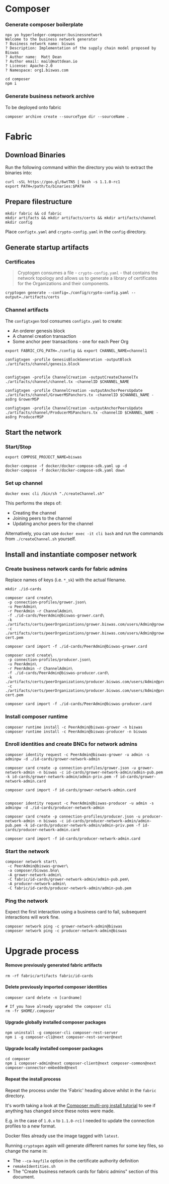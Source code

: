 # Composer

### Generate composer boilerplate

```shell
npx yo hyperledger-composer:businessnetwork
Welcome to the business network generator
? Business network name: biswas
? Description: Implementation of the supply chain model proposed by Biswas
? Author name:  Matt Dean
? Author email: mail@mattdean.io
? License: Apache-2.0
? Namespace: org1.biswas.com

cd composer
npm i
```

### Generate business network archive

To be deployed onto fabric

```
composer archive create --sourceType dir --sourceName .
```



# Fabric

## Download Binaries

Run the following command within the directory you wish to extract the binaries into:

````
curl -sSL https://goo.gl/6wtTN5 | bash -s 1.1.0-rc1
export PATH=/path/to/binaries:$PATH
````



## Prepare filestructure

```shell
mkdir fabric && cd fabric
mkdir artifacts && mkdir artifacts/certs && mkdir artifacts/channel
mkdir config
```

Place `configtx.yaml` and `crypto-config.yaml` in the `config` directory.



## Generate startup artifacts

### Certificates

> Cryptogen consumes a file - ``crypto-config.yaml`` - that contains the network topology and allows us to generate a library of certificates for the Organizations and their components.

```shell
cryptogen generate --config=./config/crypto-config.yaml --output=./artifacts/certs
```

 ### Channel artifacts

The `configtxgen` tool consumes `configtx.yaml` to create: 

- An orderer genesis block
- A channel creation transaction
- Some anchor peer transactions - one for each Peer Org

```shell
export FABRIC_CFG_PATH=./config && export CHANNEL_NAME=channel1

configtxgen -profile GenesisBlockGeneration -outputBlock ./artifacts/channel/genesis.block


configtxgen -profile ChannelCreation -outputCreateChannelTx ./artifacts/channel/channel.tx -channelID $CHANNEL_NAME

configtxgen -profile ChannelCreation -outputAnchorPeersUpdate ./artifacts/channel/GrowerMSPanchors.tx -channelID $CHANNEL_NAME -asOrg GrowerMSP

configtxgen -profile ChannelCreation -outputAnchorPeersUpdate ./artifacts/channel/ProducerMSPanchors.tx -channelID $CHANNEL_NAME -asOrg ProducerMSP
```



## Start the network

### Start/Stop

```Shell
export COMPOSE_PROJECT_NAME=biswas

docker-compose -f docker/docker-compose-sdk.yaml up -d
docker-compose -f docker/docker-compose-sdk.yaml down
```

### Set up channel

```
docker exec cli /bin/sh "./createChannel.sh"
```

This performs the steps of:

- Creating the channel
- Joining peers to the channel
- Updating anchor peers for the channel



Alternatively, you can use `docker exec -it cli bash` and run the commands from  `./createChannel.sh` yourself.

## Install and instantiate composer network

### Create business network cards for fabric admins 

Replace names of keys (i.e. `*_sk`) with the actual filename.

```
mkdir ./id-cards

composer card create\
 -p connection-profiles/grower.json\
 -u PeerAdmin\
 -r PeerAdmin -r ChannelAdmin\
 -f ./id-cards/PeerAdmin@biswas-grower.card\
 -k ./artifacts/certs/peerOrganizations/grower.biswas.com/users/Admin@grower.biswas.com/msp/keystore/8ef3b6e18b7aa0065d4447bd0032a3b2023a659fd1bfb13358c4d7f7cafb39c6_sk\
 -c ./artifacts/certs/peerOrganizations/grower.biswas.com/users/Admin@grower.biswas.com/msp/signcerts/Admin@grower.biswas.com-cert.pem

composer card import -f ./id-cards/PeerAdmin@biswas-grower.card

composer card create\
 -p connection-profiles/producer.json\
 -u PeerAdmin\
 -r PeerAdmin -r ChannelAdmin\
 -f ./id-cards/PeerAdmin@biswas-producer.card\
 -k ./artifacts/certs/peerOrganizations/producer.biswas.com/users/Admin@producer.biswas.com/msp/keystore/d1c84d49eaae90e3cff68461d8c7079c0317bb811b6ffe4c39bb17898845ebdb_sk\
 -c ./artifacts/certs/peerOrganizations/producer.biswas.com/users/Admin@producer.biswas.com/msp/signcerts/Admin@producer.biswas.com-cert.pem

composer card import -f ./id-cards/PeerAdmin@biswas-producer.card
```

### Install composer runtime

```
composer runtime install -c PeerAdmin@biswas-grower -n biswas
composer runtime install -c PeerAdmin@biswas-producer -n biswas
```

### Enroll identities and create BNCs for network admins

```
composer identity request -c PeerAdmin@biswas-grower -u admin -s adminpw -d ./id-cards/grower-network-admin

composer card create -p connection-profiles/grower.json -u grower-network-admin -n biswas -c id-cards/grower-network-admin/admin-pub.pem -k id-cards/grower-network-admin/admin-priv.pem -f id-cards/grower-network-admin.card

composer card import -f id-cards/grower-network-admin.card


composer identity request -c PeerAdmin@biswas-producer -u admin -s adminpw -d ./id-cards/producer-network-admin

composer card create -p connection-profiles/producer.json -u producer-network-admin -n biswas -c id-cards/producer-network-admin/admin-pub.pem -k id-cards/producer-network-admin/admin-priv.pem -f id-cards/producer-network-admin.card

composer card import -f id-cards/producer-network-admin.card
```

### Start the network

```
composer network start\
 -c PeerAdmin@biswas-grower\
 -a composer/biswas.bna\
 -A grower-network-admin\
 -C fabric/id-cards/grower-network-admin/admin-pub.pem\
 -A producer-network-admin\
 -C fabric/id-cards/producer-network-admin/admin-pub.pem
```

### Ping the network

Expect the first interaction using a business card to fail, subsequent interactions will work fine.

```
composer network ping -c grower-network-admin@biswas
composer network ping -c producer-network-admin@biswas
```





# Upgrade process

#### Remove previously generated fabric artifacts

```
rm -rf fabric/artifacts fabric/id-cards
```

#### Delete previously imported composer identities

```
composer card delete -n [cardname]

# If you have already upgraded the composer cli
rm -fr $HOME/.composer 
```

#### Upgrade globally installed composer packages

```
npm uninstall -g composer-cli composer-rest-server
npm i -g composer-cli@next composer-rest-server@next
```

#### Upgrade locally installed composer packages

```
cd composer
npm i composer-admin@next composer-client@next composer-common@next composer-connector-embedded@next
```

#### Repeat the install process

Repeat the process under the 'Fabric' heading above whilst in the `fabric` directory.

It's worth taking a look at the [Composer multi-org install tutorial](https://hyperledger.github.io/composer/next/tutorials/deploy-to-fabric-multi-org) to see if anything has changed since these notes were made. 

E.g. in the case of `1.0.x` to `1.1.0-rc1` I needed to update the connection profiles to a new format. 

Docker files already use the image tagged with `latest`. 

Running `cryptogen` again will generate different names for some key files, so change the name in:

- The `--ca-keyfile` option in the certificate authority definition
- `remakeIdentities.sh` 
- The "Create business network cards for fabric admins" section of this document.